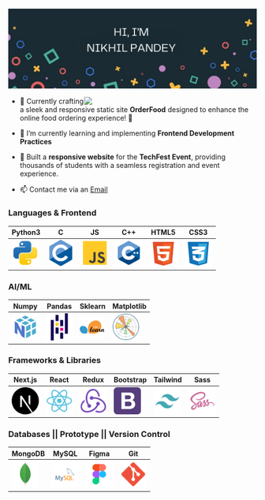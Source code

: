 ![Nikhil Pandey's GitHub Banner](assets/Banner.jpg)

<img src="https://raw.githubusercontent.com/sanjay-kv/sanjay-kv/main/Assets/illustration.png" min-width="300px" max-width="300px" width="350px" align="right">

- 🚀 Currently crafting a sleek and responsive static site **OrderFood** designed to enhance the online food ordering experience! 🍔

- 🌱 I’m currently learning and implementing **Frontend Development Practices**

- 🚀 Built a **responsive website** for the **TechFest Event**, providing thousands of students with a seamless registration and event experience.

- 📫 Contact me via an [Email](mailto:pandeynikhilone@gmail.com)

<div>

### Languages & Frontend

| Python3                                                                                      | C                                                                             | JS                                                                                              | C++                                                                                | HTML5                                                                                   | CSS3                                                                                 |
| -------------------------------------------------------------------------------------------- | ----------------------------------------------------------------------------- | ----------------------------------------------------------------------------------------------- | ---------------------------------------------------------------------------------- | --------------------------------------------------------------------------------------- | ------------------------------------------------------------------------------------ |
| <img src="assets/Languages & Frontend/python.svg" title="Python"  alt="Python" width="55" height="55"/> | <img src="assets/Languages & Frontend/c.svg" title="C"  alt="C" width="55" height="55"/> | <img src="assets/Languages & Frontend/js.svg" title="JavaScript" alt="JavaScript" width="55" height="55"/> | <img src="assets/Languages & Frontend/cpp.svg" title="Cpp" alt="Cpp" width="55" height="55"/> | <img src="assets/Languages & Frontend/html5.svg" title="html" alt="html" width="57" height="55"/> | <img src="assets/Languages & Frontend/css3.svg" title="html" alt="html" width="57" height="55"/> |

### AI/ML

| Numpy                                                                                    | Pandas                                                                                      | Sklearn                                                                                     | Matplotlib                                                                                |
| ---------------------------------------------------------------------------------------- | ------------------------------------------------------------------------------------------- | ------------------------------------------------------------------------------------------- | ----------------------------------------------------------------------------------------- |
| <img src="assets/ML-DL/numpy.svg" title="Numpy" alt="Numpy" width="55" height="55"/> | <img src="assets/ML-DL/pandas.svg" title="Pandas" alt="Pandas" width="55" height="55"/> | <img src="assets/ML-DL/scikit.svg" title="sklearn" alt="sklearn" width="" height="50"/> | <img src="assets/ML-DL/matplotlib.svg" title="mpl" alt="mpl" width="55" height="55"/> |

### Frameworks & Libraries

| Next.js                                                                                  | React                                                                                          | Redux                                                                                          | Bootstrap                                                                                | Tailwind                                                                                       | Sass                                                                                           |
| ---------------------------------------------------------------------------------------- | ---------------------------------------------------------------------------------------------- | ---------------------------------------------------------------------------------------------- | ---------------------------------------------------------------------------------------- | ---------------------------------------------------------------------------------------------- | ---------------------------------------------------------------------------------------------- |
| <img src="assets/Frameworks & Libraries/next-js.svg" title="Next" alt="Next" width="55" height="55"/> | <img src="assets/Frameworks & Libraries/react.svg" title="React" alt="React" width="55" height="55"/> | <img src="assets/Frameworks & Libraries/redux.svg" title="Redux" alt="Redux" width="55" height="55"/> | <img src="assets/Frameworks & Libraries/bootstrap.svg" title="Bootstrap" alt="Bootstrap" width="55" height="55"/> | <img src="assets/Frameworks & Libraries/tailwind.svg" title="Tailwind" alt="Tailwind" width="55" height="55"/> | <img src="assets/Frameworks & Libraries/sass.svg" title="Sass" alt="Sass" width="55" height="55"/> |

### Databases || Prototype || Version Control

| MongoDB                                                                                  | MySQL                                                                                          | Figma                                                                                          | Git                                                                                | 
| ---------------------------------------------------------------------------------------- | ---------------------------------------------------------------------------------------------- | ---------------------------------------------------------------------------------------------- | ---------------------------------------------------------------------------------------- | 
| <img src="assets/Databases/mongo.svg" title="MongoDB" alt="MongoDB" width="55" height="55"/> | <img src="assets/Databases/mysql.svg" title="MySQL" alt="MySQL" width="55" height="55"/> | <img src="assets/Prototyping & Version Control/figma.svg" title="figma" alt="figma" width="55" height="55"/> | <img src="assets/Prototyping & Version Control/git.svg" title="git" alt="git" width="55" height="55"/> | 
</div>
